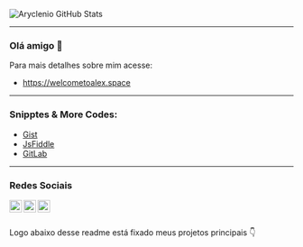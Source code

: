 ![Aryclenio GitHub Stats](https://github-readme-stats.vercel.app/api?username=AlexDjon&show_icons=true)

---

### Olá amigo 👋
Para mais detalhes sobre mim acesse:
- https://welcometoalex.space<br />

---

### Snipptes & More Codes: 
- [Gist](https://gist.github.com/AlexDjon)
- [JsFiddle](https://jsfiddle.net/user/AlexDjonata/fiddles/)
- [GitLab](https://gitlab.com/alexdjonata)

---

### Redes Sociais
<a target="_blank" href="https://www.linkedin.com/in/alex-djonata-684405151/">
  <img align="left" alt="LinkdeIN" width="22px" src="https://cdn.jsdelivr.net/npm/simple-icons@v3/icons/linkedin.svg" />
</a>
<a target="_blank" href="https://api.whatsapp.com/send?phone=5545998031093">
  <img align="left" alt="Whatsapp" width="22px" src="https://cdn.jsdelivr.net/npm/simple-icons@v3/icons/whatsapp.svg" />
</a>
<a target="_blank" href="mailto:alexdjonata30@gmail.com">
  <img align="left" alt="Gmail" width="22px" src="https://cdn.jsdelivr.net/npm/simple-icons@v3/icons/gmail.svg" />
</a> <br /><br />

Logo abaixo desse readme está fixado meus projetos principais 👇
